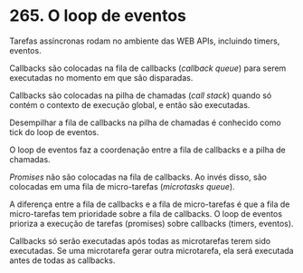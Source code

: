 # 265. O loop de eventos

Tarefas assíncronas rodam no ambiente das WEB APIs, incluindo timers, eventos.

Callbacks são colocadas na fila de callbacks (*callback queue*) para serem executadas no momento em que são disparadas.

Callbacks são colocadas na pilha de chamadas (*call stack*) quando só contém o contexto de execução global, e então são executadas.

Desempilhar a fila de callbacks na pilha de chamadas é conhecido como tick do loop de eventos.

O loop de eventos faz a coordenação entre a fila de callbacks e a pilha de chamadas.

*Promises* não são colocadas na fila de callbacks. Ao invés disso, são colocadas em uma fila de micro-tarefas (*microtasks queue*).

A diferença entre a fila de callbacks e a fila de micro-tarefas é que a fila de micro-tarefas tem prioridade sobre a fila de callbacks. O loop de eventos prioriza a execução de tarefas (promises) sobre callbacks (timers, eventos).

Callbacks só serão executadas após todas as microtarefas terem sido executadas. Se uma microtarefa gerar outra microtarefa, ela será executada antes de todas as callbacks.

